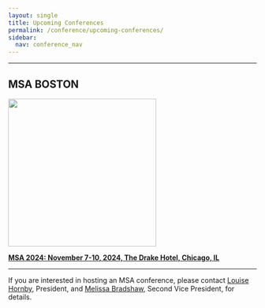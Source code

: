 ```yaml
---
layout: single
title: Upcoming Conferences
permalink: /conference/upcoming-conferences/
sidebar:
  nav: conference_nav
---
```


<!-- #BeginEditable "content" -->

<hr> 

<h2>MSA BOSTON</h2>

<a href="/msa/conference/MSA2025">
<img src="/msa/assets/migration_standard_trimmed.jpg" height="300px" />
</a>

<p><strong>
<a href="/msa/conference/MSA2025"
>MSA 2024: November 7-10, 2024, The Drake Hotel, Chicago, IL</a>
</strong></p>
				
<hr>

<p>If you are interested in hosting an MSA conference, please contact <a
	href="mailto:lhornby@humnet.ucla.edu">Louise Hornby</a>,
President, and <a href="mailto:mbradshaw@luc.edu">Melissa Bradshaw</a>, Second Vice President, for details.</p>
<p>&nbsp;</p>
<!-- #EndEditable -->